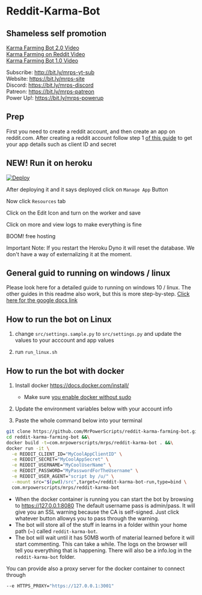 # Reddit-Karma-Bot

## Shameless self promotion

[Karma Farming Bot 2.0 Video](https://www.youtube.com/watch?v=CCMGHepPBso)  
[Karma Farming on Reddit Video](https://www.youtube.com/watch?v=8DrOERA5FGc)  
[Karma Farming Bot 1.0 Video](https://www.youtube.com/watch?v=KgWsqKkDEtI)  

Subscribe: http://bit.ly/mrps-yt-sub  
Website: https://bit.ly/mrps-site  
Discord: https://bit.ly/mrps-discord  
Patreon: https://bit.ly/mrps-patreon  
Power Up!: https://bit.ly/mrps-powerup  

## Prep

First you need to create a reddit account, and then create an app on reddit.com. After creating a reddit account follow step 1 [of this guide](https://hackernoon.com/build-a-serverless-reddit-bot-in-3-steps-with-node-js-and-stdlib-sourcecode-e5296b78fc64) to get your app details such as client ID and secret

## NEW! Run it on heroku
[![Deploy](https://www.herokucdn.com/deploy/button.svg)](https://heroku.com/deploy?template=https://github.com/MrPowerScripts/reddit-karma-farming-bot)

After deploying it and it says deployed click on `Manage App` Button

Now click `Resources` tab

Click on the Edit Icon and turn on the worker and save

Click on more and view logs to make everything is fine

BOOM! free hosting

Important Note: If you restart the Heroku Dyno it will reset the database. We don't have a way of externalizing it at the moment.

## General guid to running on windows / linux

Please look here for a detailed guide to running on windows 10 / linux. The other guides in this readme also work, but this is more step-by-step.
[Click here for the google docs link](https://docs.google.com/document/d/1we5QR5E1nVNz862OG40oic9lnYhULStkWKlprmYlKFo/edit?usp=sharing)

## How to run the bot on Linux

1. change `src/settings.sample.py` to `src/settings.py` and update the values to your acccount and app values

1. run `run_linux.sh`

## How to run the bot with docker

1. Install docker https://docs.docker.com/install/
    - Make sure [you enable docker without sudo](https://docs.docker.com/install/linux/linux-postinstall/)

2. Update the environment variables below with your account info

3. Paste the whole command below into your terminal

```bash
git clone https://github.com/MrPowerScripts/reddit-karma-farming-bot.git &&\
cd reddit-karma-farming-bot &&\
docker build -t=com.mrpowerscripts/mrps/reddit-karma-bot . &&\
docker run -it \
  -e REDDIT_CLIENT_ID="MyCoolAppClientID" \
  -e REDDIT_SECRET="MyCoolAppSecret" \
  -e REDDIT_USERNAME="MyCoolUserName" \
  -e REDDIT_PASSWORD="MyPasswordForTheUsername" \
  -e REDDIT_USER_AGENT="script by /u/" \
  --mount src="$(pwd)/src",target=/reddit-karma-bot-run,type=bind \
  com.mrpowerscripts/mrps/reddit-karma-bot
```

- When the docker container is running you can start the bot by browsing to https://127.0.0.1:8080 The default username pass is admin/pass. It will give you an SSL warning because the CA is self-signed. Just click whatever button allowys you to pass through the warning.
- The bot will store all of the stuff in learns in a folder within your home path (~) called `reddit-karma-bot`.
- The bot will wait until it has 50MB worth of material learned before it will start commenting. This can take a while. The logs on the browser will tell you everything that is happening. There will also be a info.log in the `reddit-karma-bot` folder.

You can provide also a proxy server for the docker container to connect through

```bash
--e HTTPS_PROXY="https://127.0.0.1:3001"
```
